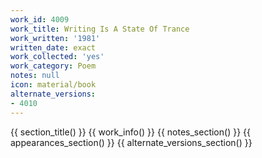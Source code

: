 ```yaml
---
work_id: 4009
work_title: Writing Is A State Of Trance
work_written: '1981'
written_date: exact
work_collected: 'yes'
work_category: Poem
notes: null
icon: material/book
alternate_versions:
- 4010
---
```


{{ section_title() }}
{{ work_info() }}
{{ notes_section() }}
{{ appearances_section() }}
{{ alternate_versions_section() }}